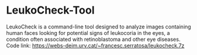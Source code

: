 # LeukoCheck-Tool
LeukoCheck is a command-line tool designed to analyze images containing human faces looking for potential signs of leukocoria in the eyes, a condition often associated with retinoblastoma and other eye diseases.
Code link:
https://webs-deim.urv.cat/~francesc.serratosa/leukocheck.7z
